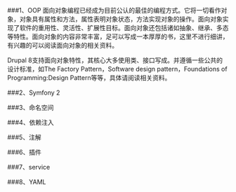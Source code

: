 ###1、OOP
面向对象编程已经成为目前公认的最佳的编程方式。它将一切看作对象，对象具有属性和方法，属性表明对象状态，方法实现对象的操作。面向对象实现了软件的重用性、灵活性、扩展性目标。面向对象还包括诸如抽象、继承、多态等特性。面向对象的内容非常丰富，足可以写成一本厚厚的书，这里不进行细讲，有兴趣的可以阅读面向对象的相关资料。

Drupal 8支持面向对象特性，其核心大多使用类、接口写成。并遵循一些公共的设计标准，如The Factory Pattern，Software design pattern，Foundations of Programming:Design Pattern等等，具体请阅读相关资料。

###2、Symfony 2

###3、命名空间

###4、依赖注入

###5、注解

###6、插件

###7、service

###8、YAML